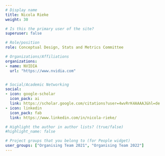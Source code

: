 ```yaml
---
# Display name
title: Nicola Rieke
weight: 30

# Is this the primary user of the site?
superuser: false

# Role/position
role: Conceptual Design, Stats and Metrics Committee

# Organizations/Affiliations
organizations:
- name: NVIDIA
  url: "https://www.nvidia.com"


# Social/Academic Networking
social:
- icon: google-scholar
  icon_pack: ai
  link: https://scholar.google.com/citations?user=4wvRrK4AAAAJ&hl=de
- icon: linkedin
  icon_pack: fab
  link: https://www.linkedin.com/in/nicola-rieke/

# Highlight the author in author lists? (true/false)
#highlight_name: false

# Project groups that you belong to (for People widget)
user_groups: ["Organising Team 2021", "Organising Team 2022"]
---
```


